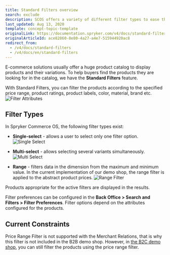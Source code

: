 ```yaml
---
title: Standard Filters overview
search: exclude
description: SCOS offers a variety of different filter types to ease the process of product discovery. These filters include single- or multi-select and range filters.
last_updated: Aug 13, 2020
template: concept-topic-template
originalLink: https://documentation.spryker.com/v4/docs/standard-filters
originalArticleId: ace82860-8e80-4a27-a4e7-515944920ac8
redirect_from:
  - /v4/docs/standard-filters
  - /v4/docs/en/standard-filters
---
```


E-commerce solutions usually offer a huge product catalog to display products and their variations. To help buyers find the products they are looking for in the catalog, we have the **Standard Filters** feature.

With Standard Filters, you can filter the products according to the specified price range, product ratings, product labels, color, material, brand etc.
![Filter Attributes](https://spryker.s3.eu-central-1.amazonaws.com/docs/Features/Search+and+Filter/Standard+Filters/filter-attributes-b2c.png)

## Filter Types
In Spryker Commerce OS, the following filter types exist:

* **Single-select** - allows a user to select only one filter option.
![Single Select](https://spryker.s3.eu-central-1.amazonaws.com/docs/Features/Search+and+Filter/Standard+Filters/single-select-b2c.gif)

* **Multi-select** - allows selecting several variants simultaneously.
![Multi Select](https://spryker.s3.eu-central-1.amazonaws.com/docs/Features/Search+and+Filter/Standard+Filters/multi-select-b2c.gif)

* **Range** - filters data in the dimension from the maximum and minimum value. In the current implementation of our demo shop, the range filter is applied to the abstract product prices.
![Range Filter](https://spryker.s3.eu-central-1.amazonaws.com/docs/Features/Search+and+Filter/Standard+Filters/range-b2c.gif)

Products appropriate for the active filters are displayed in the results.

Filter preferences can be configured in the **Back Office > Search and Filters > Filter Preferences**. Filter options depend on the attributes configured for the products. 

## Current Constraints
Price Range Filter is not supported with the Merchant Relations, that is why this filter is not included in the B2B demo shop. However, in [the B2C demo shop](/docs/scos/user/intro-to-spryker/b2c-suite.html), you can still filter the products using the price range filter.


